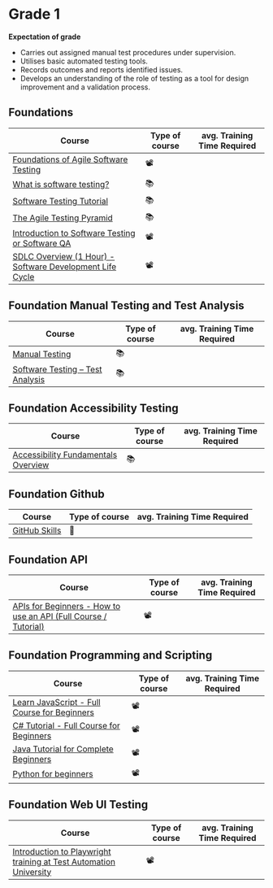 # Grade 1

**Expectation of grade**

- Carries out assigned manual test procedures under supervision.
- Utilises basic automated testing tools.
- Records outcomes and reports identified issues.
- Develops an understanding of the role of testing as a tool for design improvement and a validation process.


 
## Foundations

| Course | Type of course | avg. Training Time Required |
| ------ | ------ | ---- |
|[Foundations of Agile Software Testing](https://www.udemy.com/course/foundations-of-agile-software-testing-j/)| 📽️ | | 
|[What is software testing?](https://www.ibm.com/topics/software-testing)| 📚 | | 
|[Software Testing Tutorial](https://www.javatpoint.com/software-testing-tutorial)|📚 | | 
|[The Agile Testing Pyramid](https://www.agilecoachjournal.com/2014-01-28/the-agile-testing-pyramid#:~:text=The%20Agile%20Testing%20Pyramid%20is,and%20testing%20for%20iterative%20development.&text=The%20great%20majority%20of%20testing,middle%20tier%20to%20test%20services.)|📚 | | 
|[Introduction to Software Testing or Software QA](https://www.udemy.com/course/introduction-to-software-testing-or-software-qa/) |📽️ | | 
|[SDLC Overview (1 Hour) - Software Development Life Cycle](https://www.udemy.com/course/sdlc-phases/) | 📽️| | 

## Foundation Manual Testing and Test Analysis
| Course | Type of course | avg. Training Time Required |
| ------ | ------ | ---- |
|[Manual Testing](https://www.javatpoint.com/manual-testing)|📚 | | 
|[Software Testing – Test Analysis](https://www.geeksforgeeks.org/software-testing-test-analysis/) |📚 | | 

## Foundation Accessibility Testing
| Course | Type of course | avg. Training Time Required |
| ------ | ------ | ---- |
|[Accessibility Fundamentals Overview](https://www.w3.org/WAI/fundamentals/)|📚 | | 

## Foundation Github
| Course | Type of course | avg. Training Time Required |
| ------ | ------ | ---- |
|[GitHub Skills](https://skills.github.com/)|🔧  | | 

## Foundation API
| Course | Type of course | avg. Training Time Required |
| ------ | ------ | ---- |
|[APIs for Beginners - How to use an API (Full Course / Tutorial)](https://youtu.be/GZvSYJDk-us?si=IS7N9Pd-CFvhLw23)| 📽️ | | 

## Foundation Programming and Scripting
| Course | Type of course | avg. Training Time Required |
| ------ | ------ | ---- |
|[Learn JavaScript - Full Course for Beginners](https://youtu.be/PkZNo7MFNFg?si=SmulnMptXXtkGl0c)|📽️ | | 
|[C# Tutorial - Full Course for Beginners](https://youtu.be/GhQdlIFylQ8?si=2ax24zCJmZtMtJCM)|📽️ | | 
|[Java Tutorial for Complete Beginners](https://www.udemy.com/course/java-tutorial/)| 📽️| | 
|[Python for beginners](https://www.udemy.com/course/python-core-and-advanced/)|📽️ | | 

## Foundation Web UI Testing
| Course | Type of course | avg. Training Time Required |
| ------ | ------ | ---- |
|[Introduction to Playwright training at Test Automation University](https://testautomationu.applitools.com/playwright-intro/)|📽️ | | 